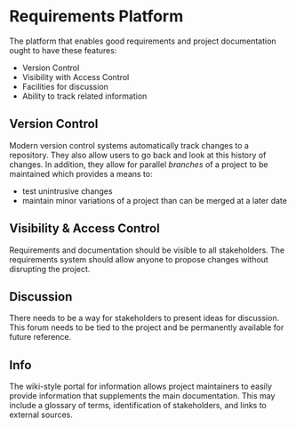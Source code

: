 # Requirements Platform

The platform that enables good requirements and project documentation ought to have these features:
* Version Control
* Visibility with Access Control
* Facilities for discussion
* Ability to track related information

## Version Control

Modern version control systems automatically track changes to a repository.
They also allow users to go back and look at this history of changes.
In addition, they allow for parallel _branches_ of a project to be maintained which provides a means to:
- test unintrusive changes
- maintain minor variations of a project than can be merged at a later date

## Visibility & Access Control

Requirements and documentation should be visible to all stakeholders.
The requirements system should allow anyone to propose changes without disrupting the project.

## Discussion

There needs to be a way for stakeholders to present ideas for discussion.
This forum needs to be tied to the project and be permanently available for future reference.

## Info

The wiki-style portal for information allows project maintainers to easily provide information that supplements the main documentation.
This may include a glossary of terms, identification of stakeholders, and links to external sources.
